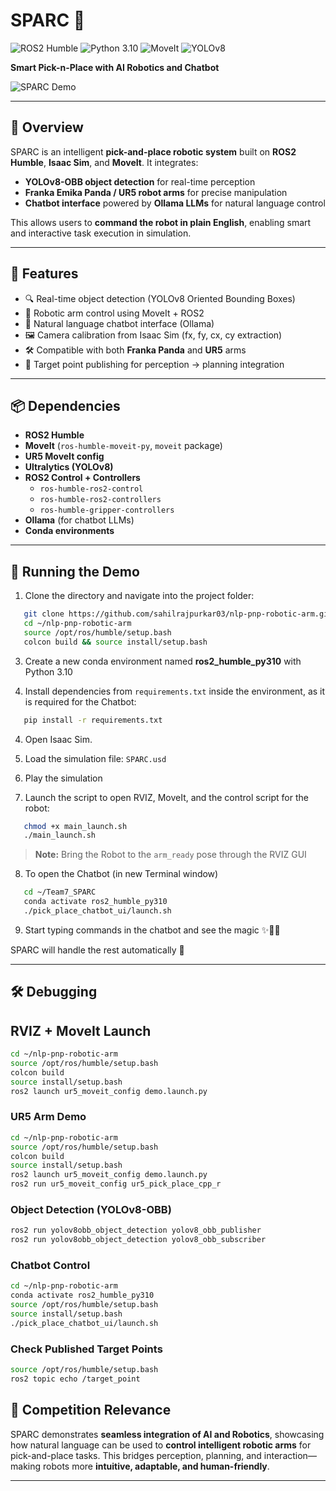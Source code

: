 # SPARC 🤖  
![ROS2 Humble](https://img.shields.io/badge/ROS2-Humble-blue)  ![Python 3.10](https://img.shields.io/badge/Python-3.10-green)  ![MoveIt](https://img.shields.io/badge/MoveIt-Enabled-orange)  ![YOLOv8](https://img.shields.io/badge/YOLOv8-OBB-red)  

**Smart Pick-n-Place with AI Robotics and Chatbot**  

![SPARC Demo](docs/PickPlace.gif)  

---

## 🌟 Overview  
SPARC is an intelligent **pick-and-place robotic system** built on **ROS2 Humble**, **Isaac Sim**, and **MoveIt**. It integrates:  
- **YOLOv8-OBB object detection** for real-time perception  
- **Franka Emika Panda / UR5 robot arms** for precise manipulation  
- **Chatbot interface** powered by **Ollama LLMs** for natural language control  

This allows users to **command the robot in plain English**, enabling smart and interactive task execution in simulation.  

---

## 🚀 Features  
- 🔍 Real-time object detection (YOLOv8 Oriented Bounding Boxes)  
- 🦾 Robotic arm control using MoveIt + ROS2  
- 🧠 Natural language chatbot interface (Ollama)  
- 🖼️ Camera calibration from Isaac Sim (fx, fy, cx, cy extraction)  
- 🛠️ Compatible with both **Franka Panda** and **UR5** arms  
- 🎯 Target point publishing for perception → planning integration  

---
## 📦 Dependencies  
- **ROS2 Humble**  
- **MoveIt** (`ros-humble-moveit-py`, `moveit` package)  
- **UR5 MoveIt config**  
- **Ultralytics (YOLOv8)**  
- **ROS2 Control + Controllers**  
  - `ros-humble-ros2-control`  
  - `ros-humble-ros2-controllers`  
  - `ros-humble-gripper-controllers`  
- **Ollama** (for chatbot LLMs)  
- **Conda environments** 

---

## 🤖 Running the Demo  

1. Clone the directory and navigate into the project folder:
```bash
   git clone https://github.com/sahilrajpurkar03/nlp-pnp-robotic-arm.git
   cd ~/nlp-pnp-robotic-arm
   source /opt/ros/humble/setup.bash
   colcon build && source install/setup.bash
```

3. Create a new conda environment named **ros2_humble_py310** with Python 3.10 

2. Install dependencies from `requirements.txt` inside the environment, as it is required for the Chatbot:  
```bash
   pip install -r requirements.txt
```
4. Open Isaac Sim.

5. Load the simulation file: `SPARC.usd`

6. Play the simulation

7. Launch the script to open RVIZ, MoveIt, and the control script for the robot:
```bash
   chmod +x main_launch.sh
   ./main_launch.sh
```
> **Note:** Bring the Robot to the `arm_ready` pose through the RVIZ GUI

8. To open the Chatbot (in new Terminal window)
```bash
   cd ~/Team7_SPARC
   conda activate ros2_humble_py310
   ./pick_place_chatbot_ui/launch.sh
```

9. Start typing commands in the chatbot and see the magic ✨🤖🚀

SPARC will handle the rest automatically 🚀  

---

## 🛠️ Debugging  

## RVIZ + MoveIt Launch
```bash
cd ~/nlp-pnp-robotic-arm
source /opt/ros/humble/setup.bash
colcon build
source install/setup.bash  
ros2 launch ur5_moveit_config demo.launch.py 
```

### UR5 Arm Demo  
```bash
cd ~/nlp-pnp-robotic-arm
source /opt/ros/humble/setup.bash
colcon build
source install/setup.bash
ros2 launch ur5_moveit_config demo.launch.py
ros2 run ur5_moveit_config ur5_pick_place_cpp_r
```

### Object Detection (YOLOv8-OBB)  
```bash
ros2 run yolov8obb_object_detection yolov8_obb_publisher
ros2 run yolov8obb_object_detection yolov8_obb_subscriber
```

### Chatbot Control  
```bash
cd ~/nlp-pnp-robotic-arm
conda activate ros2_humble_py310
source /opt/ros/humble/setup.bash
source install/setup.bash
./pick_place_chatbot_ui/launch.sh
```

### Check Published Target Points  
```bash
source /opt/ros/humble/setup.bash
ros2 topic echo /target_point
```

## 🎯 Competition Relevance  
SPARC demonstrates **seamless integration of AI and Robotics**, showcasing how natural language can be used to **control intelligent robotic arms** for pick-and-place tasks. This bridges perception, planning, and interaction—making robots more **intuitive, adaptable, and human-friendly**.  

---


